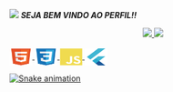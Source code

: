 <img src="https://media.giphy.com/media/12oufCB0MyZ1Go/giphy.gif" width="65"> ***SEJA BEM VINDO AO PERFIL!!***   


<div align="center">
  <a href="https://github.com/tonijnr">
  <img height="180em" src="https://github-readme-stats.vercel.app/api?username=tonijnr&show_icons=true&theme=dark&include_all_commits=true&count_private=true"/>
  <img height="180em" src="https://github-readme-stats.vercel.app/api/top-langs/?username=tonijnr&layout=compact&langs_count=7&theme=dark"/>
</div>
<div style="display: inline_block"><br>

  <img align="center" alt="tonijnr-HTML" height="30" width="40" src="https://raw.githubusercontent.com/devicons/devicon/master/icons/html5/html5-original.svg">
  <img align="center" alt="tonijnr-CSS" height="30" width="40" src="https://raw.githubusercontent.com/devicons/devicon/master/icons/css3/css3-original.svg">
  <img align="center" alt="tonijnr-Js" height="30" width="40" src="https://raw.githubusercontent.com/devicons/devicon/master/icons/javascript/javascript-plain.svg">
     <img align="center" alt="tonijnr-Flutter" height="30" width="40" src="https://raw.githubusercontent.com/devicons/devicon/master/icons/flutter/flutter-original.svg">
  

  
</div>


![Snake animation](https://github.com/tonijnr/tonijnr/blob/output/github-contribution-grid-snake.svg)

  

